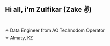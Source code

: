  <h2> Hi all, i'm Zulfikar (Zake ✌)  </h2> <br>
✴️ Data Engineer from AO Technodom Operator <br>
✴️ Almaty, KZ
